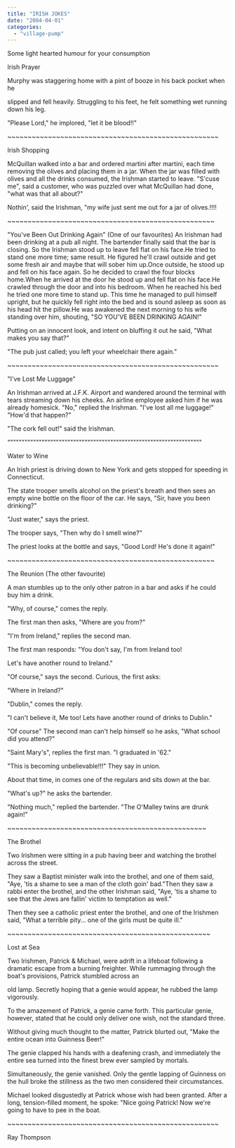 ```yaml
---
title: "IRISH JOKES"
date: "2004-04-01"
categories: 
  - "village-pump"
---
```


Some light hearted humour for your consumption

Irish Prayer

Murphy was staggering home with a pint of booze in his back pocket when he

slipped and fell heavily. Struggling to his feet, he felt something wet running down his leg.

"Please Lord," he implored, "let it be blood!!"

\~~~~~~~~~~~~~~~~~~~~~~~~~~~~~~~~~~~~~~~~~~~~~~~~~~~~

Irish Shopping

McQuillan walked into a bar and ordered martini after martini, each time removing the olives and placing them in a jar. When the jar was filled with olives and all the drinks consumed, the Irishman started to leave. "S'cuse me", said a customer, who was puzzled over what McQuillan had done, "what was that all about?"

Nothin', said the Irishman, "my wife just sent me out for a jar of olives.!!!!

\~~~~~~~~~~~~~~~~~~~~~~~~~~~~~~~~~~~~~~~~~~~~~~~~~~~

"You've Been Out Drinking Again" (One of our favourites) An Irishman had been drinking at a pub all night. The bartender finally said that the bar is closing. So the Irishman stood up to leave fell flat on his face.He tried to stand one more time; same result. He figured he'll crawl outside and get some fresh air and maybe that will sober him up.Once outside, he stood up and fell on his face again. So he decided to crawl the four blocks home.When he arrived at the door he stood up and fell flat on his face.He crawled through the door and into his bedroom. When he reached his bed he tried one more time to stand up. This time he managed to pull himself upright, but he quickly fell right into the bed and is sound asleep as soon as his head hit the pillow.He was awakened the next morning to his wife standing over him, shouting, "SO YOU'VE BEEN DRINKING AGAIN!"

Putting on an innocent look, and intent on bluffing it out he said, "What makes you say that?"

"The pub just called; you left your wheelchair there again."

\~~~~~~~~~~~~~~~~~~~~~~~~~~~~~~~~~~~~~~~~~~~~~~~~~~~~

"I've Lost Me Luggage"

An Irishman arrived at J.F.K. Airport and wandered around the terminal with tears streaming down his cheeks. An airline employee asked him if he was already homesick. "No," replied the Irishman. "I've lost all me luggage!" "How'd that happen?"

"The cork fell out!" said the Irishman.

""""""""""""""""""""""""""""""""""""""""""""""""""""""""""""""""""""

Water to Wine

An Irish priest is driving down to New York and gets stopped for speeding in Connecticut.

The state trooper smells alcohol on the priest's breath and then sees an empty wine bottle on the floor of the car. He says, "Sir, have you been drinking?"

"Just water," says the priest.

The trooper says, "Then why do I smell wine?"

The priest looks at the bottle and says, "Good Lord! He's done it again!"

\~~~~~~~~~~~~~~~~~~~~~~~~~~~~~~~~~~~~~~~~~~~~~~~~~~~

The Reunion (The other favourite)

A man stumbles up to the only other patron in a bar and asks if he could buy him a drink.

"Why, of course," comes the reply.

The first man then asks, "Where are you from?"

"I'm from Ireland," replies the second man.

The first man responds: "You don't say, I'm from Ireland too!

Let's have another round to Ireland."

"Of course," says the second. Curious, the first asks:

"Where in Ireland?"

"Dublin," comes the reply.

"I can't believe it, Me too! Lets have another round of drinks to Dublin."

"Of course" The second man can't help himself so he asks, "What school did you attend?"

"Saint Mary's", replies the first man. "I graduated in '62."

"This is becoming unbelievable!!!" They say in union.

About that time, in comes one of the regulars and sits down at the bar.

"What's up?" he asks the bartender.

"Nothing much," replied the bartender. "The O'Malley twins are drunk again!"

\~~~~~~~~~~~~~~~~~~~~~~~~~~~~~~~~~~~~~~~~~~~~~~~~~

The Brothel

Two Irishmen were sitting in a pub having beer and watching the brothel across the street.

They saw a Baptist minister walk into the brothel, and one of them said, "Aye, 'tis a shame to see a man of the cloth goin' bad."Then they saw a rabbi enter the brothel, and the other Irishman said, "Aye, 'tis a shame to see that the Jews are fallin' victim to temptation as well."

Then they see a catholic priest enter the brothel, and one of the Irishmen said, "What a terrible pity... one of the girls must be quite ill."

\~~~~~~~~~~~~~~~~~~~~~~~~~~~~~~~~~~~~~~~~~~~~~~~~~~

Lost at Sea

Two Irishmen, Patrick & Michael, were adrift in a lifeboat following a dramatic escape from a burning freighter. While rummaging through the boat's provisions, Patrick stumbled across an

old lamp. Secretly hoping that a genie would appear, he rubbed the lamp vigorously.

To the amazement of Patrick, a genie came forth. This particular genie, however, stated that he could only deliver one wish, not the standard three.

Without giving much thought to the matter, Patrick blurted out, "Make the entire ocean into Guinness Beer!"

The genie clapped his hands with a deafening crash, and immediately the entire sea turned into the finest brew ever sampled by mortals.

Simultaneously, the genie vanished. Only the gentle lapping of Guinness on the hull broke the stillness as the two men considered their circumstances.

Michael looked disgustedly at Patrick whose wish had been granted. After a long, tension-filled moment, he spoke: "Nice going Patrick! Now we're going to have to pee in the boat.

\~~~~~~~~~~~~~~~~~~~~~~~~~~~~~~~~~~~~~~~~~~~~~~~~~~~~

Ray Thompson
